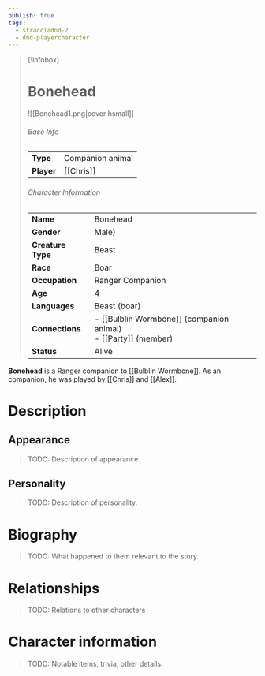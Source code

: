 ```yaml
---
publish: true
tags:
  - stracciadnd-2
  - dnd-playercharacter
---
```

> [!infobox]  
> # Bonehead
> ![[Bonehead1.png|cover hsmall]]  
> ###### Base Info
> | | |  
> |---|---|  
> | **Type** | Companion animal |
> | **Player** | [[Chris]] |
> ###### Character Information  
> | | |  
> |---|---|  
> | **Name** | Bonehead|
> | **Gender** | Male) | 
> | **Creature Type** | Beast |
> | **Race** | Boar |  
> | **Occupation** | Ranger Companion | 
> | **Age** | 4 |
> | **Languages** | Beast (boar) | 
> | **Connections** | - [[Bulblin Wormbone]] (companion animal)<br>- [[Party]] (member) |
> | **Status** | Alive |

**Bonehead** is a Ranger companion to [[Bulblin Wormbone]]. As an companion, he was played by [[Chris]] and [[Alex]].
# Description
## Appearance
> TODO: Description of appearance.
## Personality
> TODO: Description of personality.
# Biography
> TODO: What happened to them relevant to the story.
# Relationships
> TODO: Relations to other characters
# Character information
> TODO: Notable items, trivia, other details.
